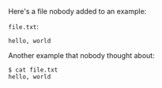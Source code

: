 Here's a file nobody added to an example:

`file.txt`:

```
hello, world
```

Another example that nobody thought about:

```
$ cat file.txt
hello, world
```
